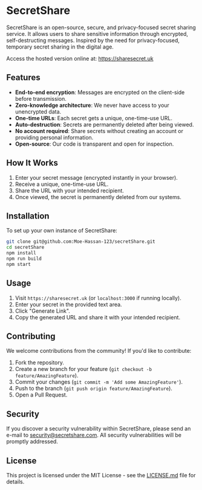# SecretShare

SecretShare is an open-source, secure, and privacy-focused secret sharing service. It allows users to share sensitive information through encrypted, self-destructing messages. Inspired by the need for privacy-focused, temporary secret sharing in the digital age.

Access the hosted version online at: https://sharesecret.uk
## Features

- **End-to-end encryption**: Messages are encrypted on the client-side before transmission.
- **Zero-knowledge architecture**: We never have access to your unencrypted data.
- **One-time URLs**: Each secret gets a unique, one-time-use URL.
- **Auto-destruction**: Secrets are permanently deleted after being viewed.
- **No account required**: Share secrets without creating an account or providing personal information.
- **Open-source**: Our code is transparent and open for inspection.

## How It Works

1. Enter your secret message (encrypted instantly in your browser).
2. Receive a unique, one-time-use URL.
3. Share the URL with your intended recipient.
4. Once viewed, the secret is permanently deleted from our systems.

## Installation

To set up your own instance of SecretShare:

```bash
git clone git@github.com:Moe-Hassan-123/secretShare.git
cd secretShare
npm install
npm run build
npm start
```

## Usage

1. Visit `https://sharesecret.uk` (or `localhost:3000` if running locally).
2. Enter your secret in the provided text area.
3. Click "Generate Link".
4. Copy the generated URL and share it with your intended recipient.

## Contributing

We welcome contributions from the community! If you'd like to contribute:

1. Fork the repository.
2. Create a new branch for your feature (`git checkout -b feature/AmazingFeature`).
3. Commit your changes (`git commit -m 'Add some AmazingFeature'`).
4. Push to the branch (`git push origin feature/AmazingFeature`).
5. Open a Pull Request.

## Security

If you discover a security vulnerability within SecretShare, please send an e-mail to security@secretshare.com. All security vulnerabilities will be promptly addressed.

## License

This project is licensed under the MIT License - see the [LICENSE.md](LICENSE.md) file for details.
